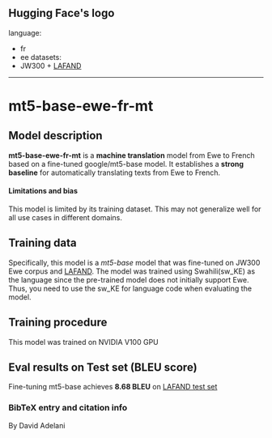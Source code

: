 Hugging Face's logo
---
language: 
- fr
- ee
datasets:
- JW300 + [LAFAND](https://github.com/masakhane-io/lafand-mt)
---
# mt5-base-ewe-fr-mt
## Model description
**mt5-base-ewe-fr-mt** is a **machine translation** model from Ewe to French based on a fine-tuned google/mt5-base model.  It establishes a **strong baseline** for automatically translating texts from Ewe to French.  


#### Limitations and bias
This model is limited by its training dataset. This may not generalize well for all use cases in different domains.  

## Training data
Specifically, this model is a *mt5-base* model that was fine-tuned on JW300 Ewe corpus and [LAFAND](https://github.com/masakhane-io/lafand-mt). The model was trained using Swahili(sw_KE) as the language since the pre-trained model does not initially support Ewe. Thus, you need to use the sw_KE for language code when evaluating the model. 

## Training procedure
This model was trained on NVIDIA V100 GPU

## Eval results on Test set (BLEU score)
Fine-tuning mt5-base achieves **8.68 BLEU** on [LAFAND test set](https://github.com/masakhane-io/lafand-mt)

### BibTeX entry and citation info
By David Adelani
```

```



